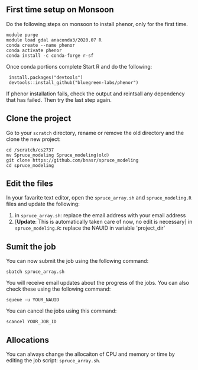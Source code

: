 ## First time setup on Monsoon
Do the following steps on monsoon to install phenor, only for the first time. 

```console
module purge
module load gdal anaconda3/2020.07 R
conda create --name phenor
conda activate phenor
conda install -c conda-forge r-sf
```

 Once conda portions complete
 Start R and do the following:

```console
 install.packages("devtools")
 devtools::install_github("bluegreen-labs/phenor")
 ```
If phenor installation fails, check the output and reintsall any dependency that has failed. Then try the last step again.


## Clone the project
Go to your `scratch` directory, rename or remove the old directory and the clone the new project:
```console
cd /scratch/cs2737
mv Spruce_modeling Spruce_modeling(old)
git clone https://github.com/bnasr/spruce_modeling
cd spruce_modeling
```

## Edit the files
In your favarite text editor, open the `spruce_array.sh` and `spruce_modeling.R` files and update the following:

1) in `spruce_array.sh`: replace the email address with your email address
2) [**Update**: This is automatically taken care of now, no edit is necessary] in `spruce_modeling.R`: replace the NAUID in variable 'project_dir' 


## Sumit the job
You can now submit the job using the following command:
```console
sbatch spruce_array.sh
```

You will receive email updates about the progress of the jobs. You can also check these using the following command:
```console
squeue -u YOUR_NAUID
```

You can cancel the jobs using this command:
```console
scancel YOUR_JOB_ID
```


## Allocations
You can always change the allocaiton of CPU and memory or time by editing the job script: `spruce_array.sh`.



